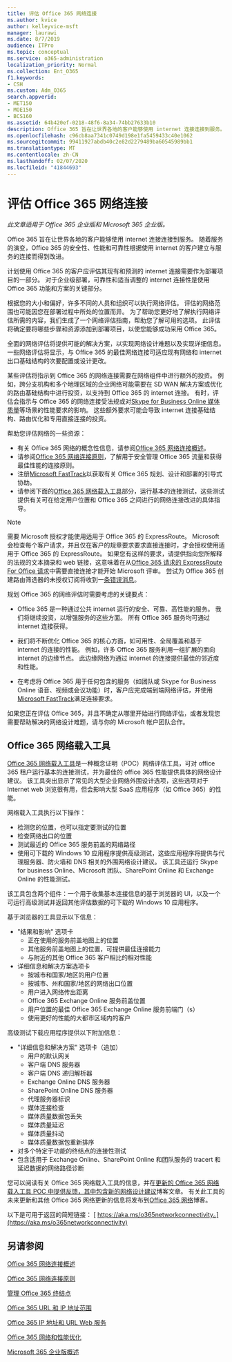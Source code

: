 ```yaml
---
title: 评估 Office 365 网络连接
ms.author: kvice
author: kelleyvice-msft
manager: laurawi
ms.date: 8/7/2019
audience: ITPro
ms.topic: conceptual
ms.service: o365-administration
localization_priority: Normal
ms.collection: Ent_O365
f1.keywords:
- CSH
ms.custom: Adm_O365
search.appverid:
- MET150
- MOE150
- BCS160
ms.assetid: 64b420ef-0218-48f6-8a34-74bb27633b10
description: Office 365 旨在让世界各地的客户能够使用 internet 连接连接到服务。 随着服务的演变，Office 365 的安全性、性能和可靠性根据使用 internet 的客户建立与服务的连接而得到改进。
ms.openlocfilehash: c96cb8aa7341c0749d198e1fa5459433c40e1062
ms.sourcegitcommit: 99411927abdb40c2e82d2279489ba60545989bb1
ms.translationtype: MT
ms.contentlocale: zh-CN
ms.lasthandoff: 02/07/2020
ms.locfileid: "41844693"
---
```

# <a name="assessing-office-365-network-connectivity"></a>评估 Office 365 网络连接

*此文章适用于 Office 365 企业版和 Microsoft 365 企业版。*

Office 365 旨在让世界各地的客户能够使用 internet 连接连接到服务。 随着服务的演变，Office 365 的安全性、性能和可靠性根据使用 internet 的客户建立与服务的连接而得到改进。
  
计划使用 Office 365 的客户应评估其现有和预测的 internet 连接需要作为部署项目的一部分。 对于企业级部署，可靠性和适当调整的 internet 连接性是使用 Office 365 功能和方案的关键部分。
  
根据您的大小和偏好，许多不同的人员和组织可以执行网络评估。 评估的网络范围也可能因您在部署过程中所处的位置而异。 为了帮助您更好地了解执行网络评估所需的内容，我们生成了一个网络评估指南，帮助您了解可用的选项。 此评估将确定要将哪些步骤和资源添加到部署项目，以使您能够成功采用 Office 365。
  
全面的网络评估将提供可能的解决方案，以实现网络设计难题以及实现详细信息。 一些网络评估将显示，与 Office 365 的最佳网络连接可适应现有网络和 internet 出口基础结构的次要配置或设计更改。

某些评估将指示到 Office 365 的网络连接需要在网络组件中进行额外的投资。 例如，跨分支机构和多个地理区域的企业网络可能需要在 SD WAN 解决方案或优化的路由基础结构中进行投资，以支持到 Office 365 的 internet 连接。 有时，评估会指示与 Office 365 的网络连接受法规或对[Skype for Business Online 媒体质量](https://support.office.com/article/Media-Quality-and-Network-Connectivity-Performance-in-Skype-for-Business-Online-5fe3e01b-34cf-44e0-b897-b0b2a83f0917)等场景的性能要求的影响。 这些额外要求可能会导致 internet 连接基础结构、路由优化和专用直接连接的投资。

帮助您评估网络的一些资源：

- 有关 Office 365 网络的概念性信息，请参阅[Office 365 网络连接概述](office-365-networking-overview.md)。
- 请参阅[Office 365 网络连接原则](https://aka.ms/o365networkingprinciples)，了解用于安全管理 Office 365 流量和获得最佳性能的连接原则。
- 注册[Microsoft FastTrack](https://www.microsoft.com/fasttrack)以获取有关 Office 365 规划、设计和部署的引导式协助。 
- 请参阅下面的[Office 365 网络载入工具](assessing-network-connectivity.md#the-office-365-network-onboarding-tool)部分，运行基本的连接测试，这些测试提供有关可在给定用户位置和 Office 365 之间进行的网络连接改进的具体指导。

> [!NOTE]
> 需要 Microsoft 授权才能使用适用于 Office 365 的 ExpressRoute。 Microsoft 会检查每个客户请求，并且仅在客户的规章要求要求直接连接时，才会授权使用适用于 Office 365 的 ExpressRoute。 如果您有这样的要求，请提供指向您所解释的法规的文本摘录和 web 链接，这意味着在从[Office 365 请求的 ExpressRoute For Office 请求](https://aka.ms/O365ERReview)中需要直接连接才能开始 Microsoft 评审。 尝试为 Office 365 创建路由筛选器的未授权订阅将收到一[条错误消息](https://support.microsoft.com/kb/3181709)。
  
规划 Office 365 的网络评估时需要考虑的关键要点：
  
- Office 365 是一种通过公共 internet 运行的安全、可靠、高性能的服务。 我们将继续投资，以增强服务的这些方面。 所有 Office 365 服务均可通过 internet 连接获得。

- 我们将不断优化 Office 365 的核心方面，如可用性、全局覆盖和基于 internet 的连接的性能。 例如，许多 Office 365 服务利用一组扩展的面向 internet 的边缘节点。 此边缘网络为通过 internet 的连接提供最佳的邻近度和性能。

- 在考虑将 Office 365 用于任何包含的服务（如团队或 Skype for Business Online 语音、视频或会议功能）时，客户应完成端到端网络评估，并使用[Microsoft FastTrack](https://www.microsoft.com/fasttrack)满足连接要求。

如果您正在评估 Office 365，并且不确定从哪里开始进行网络评估，或者发现您需要帮助解决的网络设计难题，请与你的 Microsoft 帐户团队合作。

## <a name="the-office-365-network-onboarding-tool"></a>Office 365 网络载入工具

[Office 365 网络载入工具](https://aka.ms/netonboard)是一种概念证明（POC）网络评估工具，可对 office 365 租户运行基本的连接测试，并为最佳的 office 365 性能提供具体的网络设计建议。 该工具突出显示了常见的大型企业网络外围设计选项，这些选项对于 Internet web 浏览很有用，但会影响大型 SaaS 应用程序（如 Office 365）的性能。

网络载入工具执行以下操作：

- 检测您的位置，也可以指定要测试的位置
- 检查网络出口的位置
- 测试最近的 Office 365 服务前盖的网络路径
- 使用可下载的 Windows 10 应用程序提供高级测试，这些应用程序将提供与代理服务器、防火墙和 DNS 相关的外围网络设计建议。 该工具还运行 Skype for business Online、Microsoft 团队、SharePoint Online 和 Exchange Online 的性能测试。

该工具包含两个组件：一个用于收集基本连接信息的基于浏览器的 UI，以及一个可运行高级测试并返回其他评估数据的可下载的 Windows 10 应用程序。

基于浏览器的工具显示以下信息：

- "结果和影响" 选项卡
  - 正在使用的服务前盖地图上的位置
  - 其他服务前盖地图上的位置，可提供最佳连接能力
  - 与附近的其他 Office 365 客户相比的相对性能
- 详细信息和解决方案选项卡
  - 按城市和国家/地区的用户位置
  - 按城市、州和国家/地区的网络出口位置
  - 用户进入网络传出距离
  - Office 365 Exchange Online 服务前盖位置
  - 用户位置的最佳 Office 365 Exchange Online 服务前端门（s）
  - 使用更好的性能的大都市区域内的客户

高级测试下载应用程序提供以下附加信息：

- "详细信息和解决方案" 选项卡（追加）
  - 用户的默认网关
  - 客户端 DNS 服务器
  - 客户端 DNS 递归解析器
  - Exchange Online DNS 服务器
  - SharePoint Online DNS 服务器
  - 代理服务器标识
  - 媒体连接检查
  - 媒体质量数据包丢失
  - 媒体质量延迟
  - 媒体质量抖动
  - 媒体质量数据包重新排序
- 对多个特定于功能的终结点的连接性测试
- 包含适用于 Exchange Online、SharePoint Online 和团队服务的 tracert 和延迟数据的网络路径诊断

您可以阅读有关 Office 365 网络载入工具的信息，并在[更新的 Office 365 网络载入工具 POC 中提供反馈，其中包含新的网络设计建议](https://techcommunity.microsoft.com/t5/Office-365-Networking/Updated-Office-365-Network-Onboarding-Tool-POC-with-new-network/m-p/711130#M130)博客文章。 有关此工具的未来更新和其他 Office 365 网络更新的信息将发布到[Office 365 网络](https://techcommunity.microsoft.com/t5/Office-365-Networking/bd-p/Office365Networking)博客。
  
以下是可用于返回的简短链接： [ https://aka.ms/o365networkconnectivity。](https://aka.ms/o365networkconnectivity)
  
## <a name="see-also"></a>另请参阅

[Office 365 网络连接概述](office-365-networking-overview.md)

[Office 365 网络连接原则](https://aka.ms/o365networkingprinciples)

[管理 Office 365 终结点](managing-office-365-endpoints.md)

[Office 365 URL 和 IP 地址范围](urls-and-ip-address-ranges.md)

[Office 365 IP 地址和 URL Web 服务](office-365-ip-web-service.md)

[Office 365 网络和性能优化](network-planning-and-performance.md)

[Microsoft 365 企业版概述](https://docs.microsoft.com/microsoft-365/enterprise/microsoft-365-overview)
